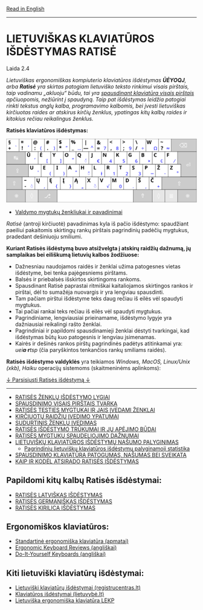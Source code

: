 [Read in English](README_eng.md)

-----------------------------------------------
# LIETUVIŠKAS KLAVIATŪROS IŠDĖSTYMAS RATISĖ

Laida 2.4

_Lietuviškas ergonomiškas kompiuterio klaviatūros išdėstymas __ŪĖYOQJ__, arba __Ratìsė__ yra skirtas patogiam lietuviško teksto rinkimui visais pirštais, taip vadinamu „akluoju“ būdu, tai yra [spausdinant klaviatūra visais pirštais](docs/spausdinimo-visais-pirstais-tvarka.md) apčiuopomis, nežiūrint į spaudyną. Taip pat išdėstymas leidžia patogiai rinkti tekstus anglų kalba, programavimo kalbomis, bei įvesti lietuviškas kirčiuotas raides ar atskirus kirčių ženklus, ypatingas kitų kalbų raides ir kitokius rečiau reikalingus ženklus._

__Ratisės klaviatūros išdėstymas:__

![Ratisės klaviatūros išdėstymas](docs/images/kb-lt-ratise.svg)

+ [Valdymo mygtukų ženkliukai ir pavadinimai](docs/klaviaturos-valdymo-mygtukai.md)

_Ratìsė_ (antroji kirčiuotė) pavadinimas kyla iš pačio išdėstymo: spaudžiant paeiliui pakaitomis skirtingų rankų pirštais pagrindinių padėčių mygtukus, pradedant dešiniuoju smiliumi.

__Kuriant Ratisės išdėstymą buvo atsižvelgta į atskirų raidžių dažnumą, jų samplaikas bei eiliškumą lietuvių kalbos žodžiuose:__
+ Dažnesniau naudojamos raidės ir ženklai užima patogesnes vietas išdėstyme, bei tenka pajėgesniems pirštams.
+ Balsės ir priebalsės išskirtos skirtingoms rankoms.
+ Spausdinant Ratisè paprastai ritmiškai kaitaliojamos skirtingos rankos ir pirštai, dėl to sumažėja nuovargis ir yra lengviau spausdinti.
+ Tam pačiam pirštui išdėstyme teks daug rečiau iš eilės vėl spaudyti mygtukus.
+ Tai pačiai rankai teks rečiau iš eilės vėl spaudyti mygtukus.
+ Pagrindiniame, lengviausiai prieinamame, išdėstymo lygyje yra dažniausiai reikalingi rašto ženklai.
+ Pagrindiniai ir papildomi spausdinamieji ženklai dėstyti tvarkingai, kad išdėstymas būtų kuo patogesnis ir lengviau įsimenamas.
+ Kairės ir dešinės rankos pirštų pagrindinės padėtys atitinkamai yra: _uei**a**·**r**tsp_ (čia paryškintos tenkančios rankų smiliams raidės).

__Ratisės išdėstymo valdyklės__ yra teikiamos _Windows, MacOS, Linux/Unix (xkb), Haiku_ operacijų sistemoms (skaitmeninėms aplinkoms):

[↓ Parsisiųsti Ratisės išdėstymą ↓](https://github.com/albuck/Ratise-layout/zipball/master)

--------------------------------------------------------------------

- [RATISĖS ŽENKLŲ IŠDĖSTYMO LYGIAI](docs/ratises-isdestymo-lygiai.md)
- [SPAUSDINIMO VISAIS PIRŠTAIS TVARKA](docs/spausdinimo-visais-pirstais-tvarka.md)
- [RATISĖS TĘSTIES MYGTUKAI IR JAIS ĮVEDAMI ŽENKLAI](docs/ratises-testies-mygtukai.md)
- [KIRČIUOTŲ RAIDŽIŲ ĮVEDIMO YPATUMAI](docs/kirciuotos-raides.md)
- [SUDURTINIS ŽENKLŲ ĮVEDIMAS](docs/sudurtinis-zenklu-ivedimas.md)
- [RATISĖS IŠDĖSTYMO TRŪKUMAI IR JŲ APĖJIMO BŪDAI](docs/ratises-trukumu-apejimas.md)
- [RATISĖS MYGTUKŲ SPAUDELIOJIMO DAŽNUMAI](docs/ratises-mygtuku-spaudeliojimo-daznumai.md)
- [LIETUVIŠKŲ KLAVIATŪROS IŠDĖSTYMŲ NAŠUMO PALYGINIMAS](docs/lt-isdestymu-palyginimas.md)
   - [Pagrindinių lietuviškų klaviatūros išdėstymų palyginamoji statistika](docs/lt-isdestymu-statistika.md)
- [SPAUSDINIMO KLAVIATŪRA PATOGUMAS, NAŠUMAS BEI SVEIKATA](docs/spausdinimo-klaviatura-patogumas.md)
- [KAIP IR KODĖL ATSIRADO RATISĖS IŠDĖSTYMAS](docs/kaip-atsirado-ratise-isdestymas.md)


## Papildomi kitų kalbų Ratisės išdėstymai:

- [RATISĖS LATVIŠKAS IŠDĖSTYMAS](docs/ratise-latvian.md)
- [RATISĖS GERMANIŠKAS IŠDĖSTYMAS](docs/ratise-germanic.md)
- [RATISĖS KIRILICA IŠDĖSTYMAS](docs/ratise-kirilica.md)


## Ergonomiškos klaviatūros:

- [Standartinė ergonomiška klaviatūra (apmatai)](https://albuck.github.io/SEL-keyboard/SKAITYK.html)
- [Ergonomic Keyboard Reviews (angliškai)](http://xahlee.info/kbd/ergonomic_keyboards_index.html)
- [Do-It-Yourself Keyboards (angliškai)](http://xahlee.info/kbd/diy_keyboards_index.html)

## Kiti lietuviški klaviatūrų išdėstymai:

- [Lietuviški klaviatūrų išdėstymai (registrucentras.lt)](https://www.registrucentras.lt/litwin/keyboard.html)
- [Klaviatūros išdėstymai (lietuvybė.lt)](http://lietuvybė.lt/standartai/klaviat%C5%ABros-i%C5%A1d%C4%97stymai/)
- [Lietuviška ergonomiška klaviatūra LEKP](https://lekp.info/)

